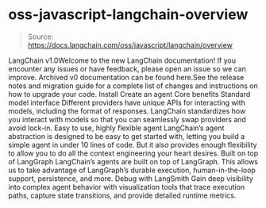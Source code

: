 # oss-javascript-langchain-overview

> Source: https://docs.langchain.com/oss/javascript/langchain/overview

LangChain v1.0Welcome to the new LangChain documentation! If you encounter any issues or have feedback, please open an issue so we can improve. Archived v0 documentation can be found here.See the release notes and migration guide for a complete list of changes and instructions on how to upgrade your code.
Install
Create an agent
Core benefits
Standard model interface
Different providers have unique APIs for interacting with models, including the format of responses. LangChain standardizes how you interact with models so that you can seamlessly swap providers and avoid lock-in.
Easy to use, highly flexible agent
LangChain’s agent abstraction is designed to be easy to get started with, letting you build a simple agent in under 10 lines of code. But it also provides enough flexibility to allow you to do all the context engineering your heart desires.
Built on top of LangGraph
LangChain’s agents are built on top of LangGraph. This allows us to take advantage of LangGraph’s durable execution, human-in-the-loop support, persistence, and more.
Debug with LangSmith
Gain deep visibility into complex agent behavior with visualization tools that trace execution paths, capture state transitions, and provide detailed runtime metrics.